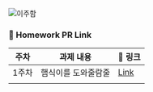 ![이주함](https://user-images.githubusercontent.com/22493971/160269942-009642c8-3da8-4f75-a605-85451299fa9e.png)

### 🔗 Homework PR Link

| 주차  | 과제 내용 |  🔗 링크  | 
|---|---|---|
| 1주차  | 햄식이를 도와줄람줄  | [Link](https://github.com/THE-SOPT-WEB/leeJooHaem/pull/1)  | 
|   |   |   |
